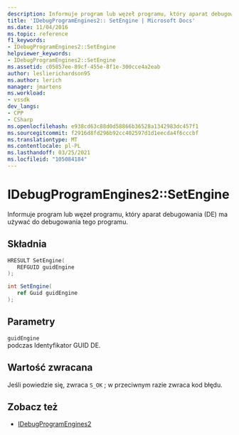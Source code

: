 ```yaml
---
description: Informuje program lub węzeł programu, który aparat debugowania (DE) ma używać do debugowania tego programu.
title: 'IDebugProgramEngines2:: SetEngine | Microsoft Docs'
ms.date: 11/04/2016
ms.topic: reference
f1_keywords:
- IDebugProgramEngines2::SetEngine
helpviewer_keywords:
- IDebugProgramEngines2::SetEngine
ms.assetid: c05857ee-89cf-455e-8f1e-300cce4a2eab
author: leslierichardson95
ms.author: lerich
manager: jmartens
ms.workload:
- vssdk
dev_langs:
- CPP
- CSharp
ms.openlocfilehash: e938cd63c88d0d58866b36528a1342983dc457f1
ms.sourcegitcommit: f2916d8fd296b92cc402597d1d1eecda4f6cccbf
ms.translationtype: MT
ms.contentlocale: pl-PL
ms.lasthandoff: 03/25/2021
ms.locfileid: "105084184"
---
```

# <a name="idebugprogramengines2setengine"></a>IDebugProgramEngines2::SetEngine
Informuje program lub węzeł programu, który aparat debugowania (DE) ma używać do debugowania tego programu.

## <a name="syntax"></a>Składnia

```cpp
HRESULT SetEngine( 
   REFGUID guidEngine
);
```

```csharp
int SetEngine( 
   ref Guid guidEngine
);
```

## <a name="parameters"></a>Parametry
`guidEngine`\
podczas Identyfikator GUID DE.

## <a name="return-value"></a>Wartość zwracana
 Jeśli powiedzie się, zwraca `S_OK` ; w przeciwnym razie zwraca kod błędu.

## <a name="see-also"></a>Zobacz też
- [IDebugProgramEngines2](../../../extensibility/debugger/reference/idebugprogramengines2.md)
